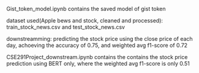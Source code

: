 Gist_token_model.ipynb contains the saved model of gist token

dataset used(Apple bews and stock, cleaned and processed): 
train_stock_news.csv  and  test_stock_news.csv 

downstreamming:
predicting the stock price using the close price of each day, achoeving the accuracy of 0.75, and weighted avg f1-score of 0.72

CSE291Project_downstream.ipynb contains the contains the stock price prediction using BERT only, where the weighted avg f1-score is only 0.51
